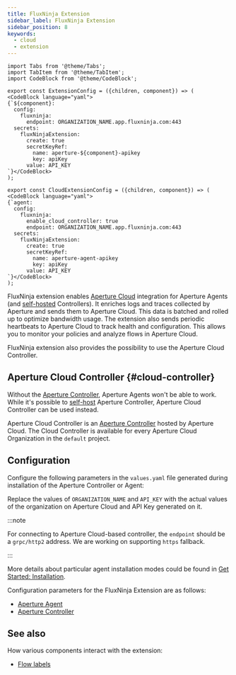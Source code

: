 ```yaml
---
title: FluxNinja Extension
sidebar_label: FluxNinja Extension
sidebar_position: 8
keywords:
  - cloud
  - extension
---
```


```mdx-code-block
import Tabs from '@theme/Tabs';
import TabItem from '@theme/TabItem';
import CodeBlock from '@theme/CodeBlock';
```

```mdx-code-block
export const ExtensionConfig = ({children, component}) => (
<CodeBlock language="yaml">
{`${component}:
  config:
    fluxninja:
      endpoint: ORGANIZATION_NAME.app.fluxninja.com:443
  secrets:
    fluxNinjaExtension:
      create: true
      secretKeyRef:
        name: aperture-${component}-apikey
        key: apiKey
      value: API_KEY
`}</CodeBlock>
);
```

```mdx-code-block
export const CloudExtensionConfig = ({children, component}) => (
<CodeBlock language="yaml">
{`agent:
  config:
    fluxninja:
      enable_cloud_controller: true
      endpoint: ORGANIZATION_NAME.app.fluxninja.com:443
  secrets:
    fluxNinjaExtension:
      create: true
      secretKeyRef:
        name: aperture-agent-apikey
        key: apiKey
      value: API_KEY
`}</CodeBlock>
);
```

FluxNinja extension enables [Aperture Cloud][] integration for Aperture Agents
(and [self-hosted][self-hosting] Controllers). It enriches logs and traces
collected by Aperture and sends them to Aperture Cloud. This data is batched and
rolled up to optimize bandwidth usage. The extension also sends periodic
heartbeats to Aperture Cloud to track health and configuration. This allows you
to monitor your policies and analyze flows in Aperture Cloud.

FluxNinja extension also provides the possibility to use the Aperture Cloud
Controller.

## Aperture Cloud Controller {#cloud-controller}

Without the [Aperture Controller][], Aperture Agents won't be able to work.
While it's possible to [self-host][self-hosting] Aperture Controller, Aperture
Cloud Controller can be used instead.

Aperture Cloud Controller is an [Aperture Controller] hosted by Aperture Cloud.
The Cloud Controller is available for every Aperture Cloud Organization in the
`default` project.

## Configuration

Configure the following parameters in the `values.yaml` file generated during
installation of the Aperture Controller or Agent:

<Tabs>
  <TabItem value="Aperture Cloud Controller">
    <Tabs>
      <TabItem value="Agent">
        <CloudExtensionConfig />
      </TabItem>
    </Tabs>
  </TabItem>
  <TabItem value="Self-Hosted Controller">
    <Tabs>
      <TabItem value="Controller">
        <ExtensionConfig component="controller" />
      </TabItem>
      <TabItem value="Agent">
        <ExtensionConfig component="agent" />
      </TabItem>
    </Tabs>
  </TabItem>
</Tabs>

Replace the values of `ORGANIZATION_NAME` and `API_KEY` with the actual values
of the organization on Aperture Cloud and API Key generated on it.

:::note

For connecting to Aperture Cloud-based controller, the `endpoint` should be a
`grpc/http2` address. We are working on supporting `https` fallback.

:::

More details about particular agent installation modes could be found in
[Get Started: Installation](/get-started/installation/agent/agent.md).

Configuration parameters for the FluxNinja Extension are as follows:

- [Aperture Agent](/reference/configuration/agent.md#flux-ninja-extension-config)
- [Aperture Controller](/reference/configuration/controller.md/#flux-ninja-extension-config)

## See also

How various components interact with the extension:

- [Flow labels](/concepts/flow-label.md#extension)

[self-hosting]: /self-hosting/self-hosting.md
[aperture cloud]: /introduction.md
[aperture controller]: /architecture/architecture.md#aperture-controller
